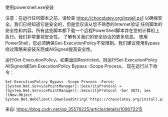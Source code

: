 

使用powershell.exe安装

注意：在运行任何脚本之前，请检查 https://chocolatey.org/install.ps1 以确保安全。我们已经知道它是安全的，但是您应该从您不熟悉的Internet验证 任何脚本的安全性和内容。所有这些脚本都下载一个远程PowerShell脚本并在您的计算机上执行。我们非常重视安全性。 了解有关我们的安全协议的更多信息。
使用PowerShell，您必须确保Get-ExecutionPolicy不受限制。我们建议使用Bypass绕过策略来安装东西或AllSigned提高安全性。

运行Get-ExecutionPolicy。如果返回Restricted，则运行Set-ExecutionPolicy AllSigned或Set-ExecutionPolicy Bypass -Scope Process。
现在运行以下命令：

```shell
Set-ExecutionPolicy Bypass -Scope Process -Force; [System.Net.ServicePointManager]::SecurityProtocol = [System.Net.ServicePointManager]::SecurityProtocol -bor 3072; iex ((New-Object System.Net.WebClient).DownloadString('https://chocolatey.org/install.ps1'))
```

来自: https://blog.csdn.net/qq_35576225/article/details/109073215

